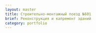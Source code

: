 ```yaml
---
layout: master
title: Строительно-монтажный поезд №601
brief: Реконструкция и капремонт зданий
category: portfolio
---
```

